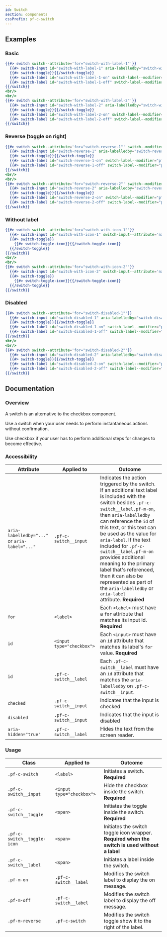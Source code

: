 ```yaml
---
id: Switch
section: components
cssPrefix: pf-c-switch
---
```


## Examples
### Basic
```hbs
{{#> switch switch--attribute='for="switch-with-label-1"'}}
  {{#> switch-input id="switch-with-label-1" aria-labelledby="switch-with-label-1-on" switch-input--attribute='name="switchExample1" checked'}}{{/switch-input}}
  {{#> switch-toggle}}{{/switch-toggle}}
  {{#> switch-label id="switch-with-label-1-on" switch-label--modifier="pf-m-on" switch-label--attribute='aria-hidden="true"'}}Message when on{{/switch-label}}
  {{#> switch-label id="switch-with-label-1-off" switch-label--modifier="pf-m-off" switch-label--attribute='aria-hidden="true"'}}Message when off{{/switch-label}}
{{/switch}}
<br/>
<br/>
{{#> switch switch--attribute='for="switch-with-label-2"'}}
  {{#> switch-input id="switch-with-label-2" aria-labelledby="switch-with-label-2-on" switch-input--attribute='name="switchExample2"'}}{{/switch-input}}
  {{#> switch-toggle}}{{/switch-toggle}}
  {{#> switch-label id="switch-with-label-2-on" switch-label--modifier="pf-m-on" switch-label--attribute='aria-hidden="true"'}}Message when on{{/switch-label}}
  {{#> switch-label id="switch-with-label-2-off" switch-label--modifier="pf-m-off" switch-label--attribute='aria-hidden="true"'}}Message when off{{/switch-label}}
{{/switch}}
```

### Reverse (toggle on right)
```hbs
{{#> switch switch--attribute='for="switch-reverse-1"' switch--modifier="pf-m-reverse"}}
  {{#> switch-input id="switch-reverse-1" aria-labelledby="switch-reverse-1-on" switch-input--attribute='name="switchExample1" checked'}}{{/switch-input}}
  {{#> switch-toggle}}{{/switch-toggle}}
  {{#> switch-label id="switch-reverse-1-on" switch-label--modifier="pf-m-on" switch-label--attribute='aria-hidden="true"'}}Message when on{{/switch-label}}
  {{#> switch-label id="switch-reverse-1-off" switch-label--modifier="pf-m-off" switch-label--attribute='aria-hidden="true"'}}Message when off{{/switch-label}}
{{/switch}}
<br/>
<br/>
{{#> switch switch--attribute='for="switch-reverse-2"' switch--modifier="pf-m-reverse"}}
  {{#> switch-input id="switch-reverse-2" aria-labelledby="switch-reverse-2-on" switch-input--attribute='name="switchExample2"'}}{{/switch-input}}
  {{#> switch-toggle}}{{/switch-toggle}}
  {{#> switch-label id="switch-reverse-2-on" switch-label--modifier="pf-m-on" switch-label--attribute='aria-hidden="true"'}}Message when on{{/switch-label}}
  {{#> switch-label id="switch-reverse-2-off" switch-label--modifier="pf-m-off" switch-label--attribute='aria-hidden="true"'}}Message when off{{/switch-label}}
{{/switch}}
```

### Without label
```hbs
{{#> switch switch--attribute='for="switch-with-icon-1"'}}
  {{#> switch-input id="switch-with-icon-1" switch-input--attribute='name="switchExample3" checked'}}{{/switch-input}}
  {{#> switch-toggle}}
    {{#> switch-toggle-icon}}{{/switch-toggle-icon}}
  {{/switch-toggle}}
{{/switch}}
<br/>
<br/>
{{#> switch switch--attribute='for="switch-with-icon-2"'}}
  {{#> switch-input id="switch-with-icon-2" switch-input--attribute='name="switchExample4"'}}{{/switch-input}}
  {{#> switch-toggle}}
    {{#> switch-toggle-icon}}{{/switch-toggle-icon}}
  {{/switch-toggle}}
{{/switch}}
```

### Disabled
```hbs
{{#> switch switch--attribute='for="switch-disabled-1"'}}
  {{#> switch-input id="switch-disabled-1" aria-labelledby="switch-disabled-1-on" switch-input--attribute='name="switchExample5" disabled checked'}}{{/switch-input}}
  {{#> switch-toggle}}{{/switch-toggle}}
  {{#> switch-label id="switch-disabled-1-on" switch-label--modifier="pf-m-on" switch-label--attribute='aria-hidden="true"'}}Message when on{{/switch-label}}
  {{#> switch-label id="switch-disabled-1-off" switch-label--modifier="pf-m-off" switch-label--attribute='aria-hidden="true"'}}Message when off{{/switch-label}}
{{/switch}}
<br/>
<br/>
{{#> switch switch--attribute='for="switch-disabled-2"'}}
  {{#> switch-input id="switch-disabled-2" aria-labelledby="switch-disabled-2-on" switch-input--attribute='name="switchExample6" disabled'}}{{/switch-input}}
  {{#> switch-toggle}}{{/switch-toggle}}
  {{#> switch-label id="switch-disabled-2-on" switch-label--modifier="pf-m-on" switch-label--attribute='aria-hidden="true"'}}Message when on{{/switch-label}}
  {{#> switch-label id="switch-disabled-2-off" switch-label--modifier="pf-m-off" switch-label--attribute='aria-hidden="true"'}}Message when off{{/switch-label}}
{{/switch}}
```

## Documentation
### Overview
A switch is an alternative to the checkbox component.

Use a switch when your user needs to perform instantaneous actions without confirmation.

Use checkbox if your user has to perform additional steps for changes to become effective.

### Accessibility
| Attribute | Applied to | Outcome |
| -- | -- | -- |
| `aria-labelledby="..."` or `aria-label="..."` | `.pf-c-switch__input` | Indicates the action triggered by the switch. If an additional text label is included with the switch besides `.pf-c-switch__label.pf-m-on`, then `aria-labelledby` can reference the `id` of this text, or this text can be used as the value for `aria-label`. If the text included for `.pf-c-switch__label.pf-m-on` provides additional meaning to the primary label that's referenced, then it can also be represented as part of the `aria-labelledby` or `aria-label` attribute. **Required** |
| `for` | `<label>` | Each `<label>` must have a `for` attribute that matches its input id. **Required** |
| `id` | `<input type="checkbox">` | Each `<input>` must have an `id` attribute that matches its label's `for` value. **Required** |
| `id` | `.pf-c-switch__label` | Each `.pf-c-switch__label` must have an `id` attribute that matches the `aria-labelledby` on `.pf-c-switch__input`. |
| `checked` | `.pf-c-switch__input` |  Indicates that the input is checked |
| `disabled` | `.pf-c-switch__input` |  Indicates that the input is disabled |
| `aria-hidden="true"` | `.pf-c-switch__label` | Hides the text from the screen reader. |

### Usage
| Class | Applied to | Outcome |
| -- | -- | -- |
| `.pf-c-switch` | `<label>` |  Initiates a switch. **Required**  |
| `.pf-c-switch__input` | `<input type="checkbox">` |  Hide the checkbox inside the switch. **Required**  |
| `.pf-c-switch__toggle` | `<span>` |  Initiates the toggle inside the switch. **Required**  |
| `.pf-c-switch__toggle-icon` | `<span>` | Initiates the switch toggle icon wrapper. **Required when the switch is used without a label** |
| `.pf-c-switch__label` | `<span>` |  Initiates a label inside the switch. |
| `.pf-m-on` | `.pf-c-switch__label` | Modifies the switch label to display the on message. |
| `.pf-m-off` | `.pf-c-switch__label` | Modifies the switch label to display the off message. |
| `.pf-m-reverse` | `.pf-c-switch` | Modifies the switch toggle show it to the right of the label. |
